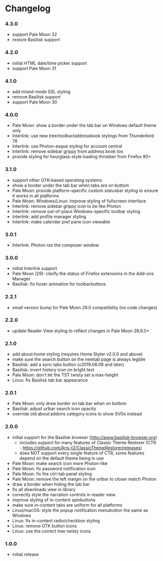# Changelog

### 4.3.0
- support Pale Moon 32
- restore Basilisk support

### 4.2.0
- initial HTML date/time picker support
- support Pale Moon 31

### 4.1.0
- add mixed-mode SSL styling
- remove Basilisk support
- support Pale Moon 30

### 4.0.0
- Pale Moon: show a border under the tab bar on Windows default theme only
- Interlink: use new tree/toolbar/addressbook stylings from Thunderbird 78
- Interlink: use Photon-esque styling for account central
- Interlink: remove sidebar grippy from address book too
- provide styling for hourglass-style loading throbber from Firefox 80+

### 3.1.0
- support other GTK-based operating systems
- show a border under the tab bar when tabs are on bottom
- Pale Moon: provide platform-specific custom statusbar styling to ensure it works in all platforms
- Pale Moon: Windows/Linux: improve styling of fullscreen interface
- Interlink: remove sidebar grippy icon to be like Photon
- Interlink: remove out-of-place Windows-specific toolbar styling
- Interlink: add profile manager styling
- Interlink: make calendar pref pane icon viewable

### 3.0.1
- Interlink: Photon-ize the composer window

### 3.0.0
- initial Interlink support
- Pale Moon (29): clarify the status of Firefox extensions in the Add-ons Manager
- Basilisk: fix hover animation for toolbarbuttons

### 2.2.1
- small version bump for Pale Moon 29.0 compatibility (no code changes)

### 2.2.0
- update Reader View styling to reflect changes in Pale Moon 28.6.0+

### 2.1.0
- add about:home styling (requires Home Styler v2.0.0 and above)
- make sure the search button on the newtab page is always legible
- Basilisk: add a sync tabs button (v2019.06.08 and later)
- Basilisk: invert history icon on bright text
- Pale Moon: don't let the TST twisty set a max-height
- Linux: fix Basilisk tab bar appearance

### 2.0.1
- Pale Moon: only draw border on tab bar when on bottom
- Basilisk: adjust urlbar search icon opacity
- override old about:addons category icons to show SVGs instead

### 2.0.0
- initial support for the Basilisk browser (http://www.basilisk-browser.org)
  - includes support for many features of Classic Theme Restorer (CTR - https://github.com/Aris-t2/ClassicThemeRestorer/releases)
  - does NOT support every single feature of CTR, some features depend on the default theme being in use
- Pale Moon: make search icon more Photon-like
- Pale Moon: fix password notification icon
- Pale Moon: fix the ctrl-tab panel styling
- Pale Moon: remove the left margin on the urlbar to closer match Photon
- draw a border when hiding the tab bar
- fix all downloads view in library
- correctly style the narration controls in reader view
- improve styling of in-content spinbuttons
- make sure in-content tabs are uniform for all platforms
- Linux/macOS: style the popup notification menubutton the same as Windows
- Linux: fix in-content radio/checkbox styling
- Linux: remove GTK button icons
- Linux: use the correct tree twisty icons

### 1.0.0
- initial release
